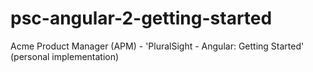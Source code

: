 # psc-angular-2-getting-started
Acme Product Manager (APM) - 'PluralSight - Angular: Getting Started' (personal implementation)
